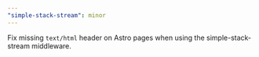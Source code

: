 ```yaml
---
"simple-stack-stream": minor
---
```


Fix missing `text/html` header on Astro pages when using the simple-stack-stream middleware.
